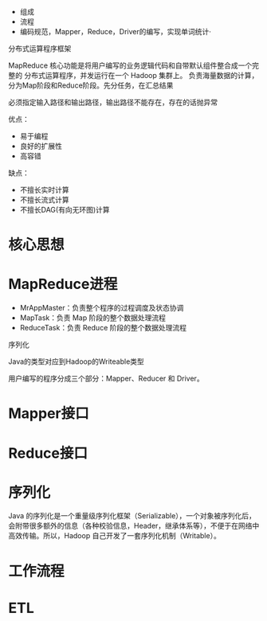 * 组成
* 流程
* 编码规范，Mapper，Reduce，Driver的编写，实现单词统计·

分布式运算程序框架

MapReduce 核心功能是将用户编写的业务逻辑代码和自带默认组件整合成一个完整的 分布式运算程序，并发运行在一个 Hadoop 集群上。  负责海量数据的计算，分为Map阶段和Reduce阶段。先分任务，在汇总结果



必须指定输入路径和输出路径，输出路径不能存在，存在的话抛异常



优点：

* 易于编程
* 良好的扩展性
* 高容错

缺点：

* 不擅长实时计算
* 不擅长流式计算
* 不擅长DAG(有向无环图)计算



# **核心思想**





# MapReduce进程

* MrAppMaster：负责整个程序的过程调度及状态协调
* MapTask：负责 Map 阶段的整个数据处理流程
* ReduceTask：负责 Reduce 阶段的整个数据处理流程





序列化

Java的类型对应到Hadoop的Writeable类型



用户编写的程序分成三个部分：Mapper、Reducer 和 Driver。 



# Mapper接口





# Reduce接口



# 序列化

Java 的序列化是一个重量级序列化框架（Serializable），一个对象被序列化后，会附带很多额外的信息（各种校验信息，Header，继承体系等），不便于在网络中高效传输。所以，Hadoop 自己开发了一套序列化机制（Writable）。



# 工作流程



# ETL